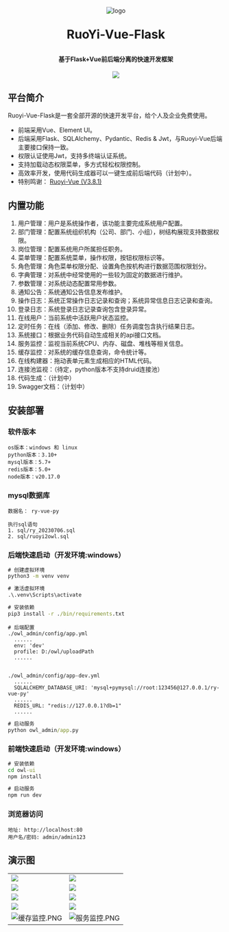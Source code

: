 <p align="center">
	<img alt="logo" src="https://oscimg.oschina.net/oscnet/up-d3d0a9303e11d522a06cd263f3079027715.png">
</p>
<h1 align="center" style="margin: 30px 0 30px; font-weight: bold;">RuoYi-Vue-Flask</h1>
<h4 align="center">基于Flask+Vue前后端分离的快速开发框架</h4>
<p align="center">
	<a href="https://gitee.com/shaw-lee/ruoyi-vue-flask/blob/5139e50de7a5d97e0a512019e87a0961768ec9aa/LICENSE"><img src="https://img.shields.io/github/license/mashape/apistatus.svg"></a>
</p>

## 平台简介

Ruoyi-Vue-Flask是一套全部开源的快速开发平台，给个人及企业免费使用。

* 前端采用Vue、Element UI。
* 后端采用Flask、SQLAlchemy、Pydantic、Redis & Jwt，与Ruoyi-Vue后端主要接口保持一致。
* 权限认证使用Jwt，支持多终端认证系统。
* 支持加载动态权限菜单，多方式轻松权限控制。
* 高效率开发，使用代码生成器可以一键生成前后端代码（计划中）。
* 特别鸣谢： [Ruoyi-Vue (V3.8.1)](https://gitee.com/y_project/RuoYi-Vue)

## 内置功能

1.  用户管理：用户是系统操作者，该功能主要完成系统用户配置。
2.  部门管理：配置系统组织机构（公司、部门、小组），树结构展现支持数据权限。
3.  岗位管理：配置系统用户所属担任职务。
4.  菜单管理：配置系统菜单，操作权限，按钮权限标识等。
5.  角色管理：角色菜单权限分配、设置角色按机构进行数据范围权限划分。
6.  字典管理：对系统中经常使用的一些较为固定的数据进行维护。
7.  参数管理：对系统动态配置常用参数。
8.  通知公告：系统通知公告信息发布维护。
9.  操作日志：系统正常操作日志记录和查询；系统异常信息日志记录和查询。
10. 登录日志：系统登录日志记录查询包含登录异常。
11. 在线用户：当前系统中活跃用户状态监控。
12. 定时任务：在线（添加、修改、删除）任务调度包含执行结果日志。
13. 系统接口：根据业务代码自动生成相关的api接口文档。
14. 服务监控：监视当前系统CPU、内存、磁盘、堆栈等相关信息。
15. 缓存监控：对系统的缓存信息查询，命令统计等。
16. 在线构建器：拖动表单元素生成相应的HTML代码。
17. 连接池监视：（待定，python版本不支持druid连接池）
18. 代码生成：（计划中）
19. Swagger文档：（计划中）

## 安装部署

### 软件版本

```text
os版本：windows 和 linux
python版本：3.10+
mysql版本：5.7+
redis版本：5.0+
node版本：v20.17.0
```

### mysql数据库
```text
数据名： ry-vue-py

执行sql语句
1. sql/ry_20230706.sql
2. sql/ruoyi2owl.sql
```
### 后端快速启动（开发环境:windows）

```cmd
# 创建虚拟环境
python3 -m venv venv

# 激活虚拟环境
.\.venv\Scripts\activate

# 安装依赖
pip3 install -r ./bin/requirements.txt 
```

```text
# 后端配置
./owl_admin/config/app.yml
  ......
  env: 'dev'
  profile: D:/owl/uploadPath
  ......


./owl_admin/config/app-dev.yml
  ......
  SQLALCHEMY_DATABASE_URI: 'mysql+pymysql://root:123456@127.0.0.1/ry-vue-py'
  ......
  REDIS_URL: "redis://127.0.0.1?db=1"
  ......
```

```cmd
# 启动服务
python owl_admin/app.py
```

### 前端快速启动（开发环境:windows）

```cmd
# 安装依赖
cd owl-ui
npm install

# 启动服务
npm run dev
```

### 浏览器访问
```text
地址: http://localhost:80
用户名/密码: admin/admin123
```

## 演示图

<table>
    <tr>
        <td><img src="https://pic1.imgdb.cn/item/677c9c12d0e0a243d4f0c490.png"/></td>
        <td><img src="https://pic1.imgdb.cn/item/677c9c22d0e0a243d4f0c4ab.png"/></td>
    </tr>
    <tr>
        <td><img src="https://pic1.imgdb.cn/item/677c9c25d0e0a243d4f0c4af.png"/></td>
        <td><img src="https://pic1.imgdb.cn/item/677c9c27d0e0a243d4f0c4b4.png"/></td>
    </tr>
    <tr>
        <td><img src="https://pic1.imgdb.cn/item/677c9c29d0e0a243d4f0c4b8.png"/></td>
        <td><img src="https://pic1.imgdb.cn/item/677c9c2bd0e0a243d4f0c4bb.png"/></td>
    </tr>
	<tr>
        <td><img src="https://pic1.imgdb.cn/item/677c9c2ed0e0a243d4f0c4c0.png"/></td>
        <td><img src="https://pic1.imgdb.cn/item/677c9c34d0e0a243d4f0c4c6.png"/></td>
    </tr>	 
    <tr>
        <td><img src="https://pic1.imgdb.cn/item/677c9c36d0e0a243d4f0c4c9.png" alt="缓存监控.PNG"/></td>
        <td><img src="https://pic1.imgdb.cn/item/677c93cad0e0a243d4f0bd1e.png" alt="服务监控.PNG"/></td>
    </tr>
</table>


